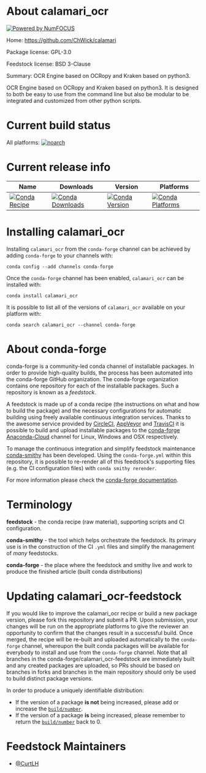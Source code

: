About calamari_ocr
==================

[![Powered by NumFOCUS](https://img.shields.io/badge/powered%20by-NumFOCUS-orange.svg?style=flat&colorA=E1523D&colorB=007D8A)](http://numfocus.org)

Home: https://github.com/ChWick/calamari

Package license: GPL-3.0

Feedstock license: BSD 3-Clause

Summary: OCR Engine based on OCRopy and Kraken based on python3.

OCR Engine based on OCRopy and Kraken based on python3. It is designed
to both be easy to use from the command line but also be modular to
be integrated and customized from other python scripts.


Current build status
====================

All platforms:
[![noarch](https://img.shields.io/circleci/project/github/conda-forge/calamari_ocr-feedstock/master.svg?label=noarch)](https://circleci.com/gh/conda-forge/calamari_ocr-feedstock)

Current release info
====================

| Name | Downloads | Version | Platforms |
| --- | --- | --- | --- |
| [![Conda Recipe](https://img.shields.io/badge/recipe-calamari_ocr-green.svg)](https://anaconda.org/conda-forge/calamari_ocr) | [![Conda Downloads](https://img.shields.io/conda/dn/conda-forge/calamari_ocr.svg)](https://anaconda.org/conda-forge/calamari_ocr) | [![Conda Version](https://img.shields.io/conda/vn/conda-forge/calamari_ocr.svg)](https://anaconda.org/conda-forge/calamari_ocr) | [![Conda Platforms](https://img.shields.io/conda/pn/conda-forge/calamari_ocr.svg)](https://anaconda.org/conda-forge/calamari_ocr) |

Installing calamari_ocr
=======================

Installing `calamari_ocr` from the `conda-forge` channel can be achieved by adding `conda-forge` to your channels with:

```
conda config --add channels conda-forge
```

Once the `conda-forge` channel has been enabled, `calamari_ocr` can be installed with:

```
conda install calamari_ocr
```

It is possible to list all of the versions of `calamari_ocr` available on your platform with:

```
conda search calamari_ocr --channel conda-forge
```


About conda-forge
=================

conda-forge is a community-led conda channel of installable packages.
In order to provide high-quality builds, the process has been automated into the
conda-forge GitHub organization. The conda-forge organization contains one repository
for each of the installable packages. Such a repository is known as a *feedstock*.

A feedstock is made up of a conda recipe (the instructions on what and how to build
the package) and the necessary configurations for automatic building using freely
available continuous integration services. Thanks to the awesome service provided by
[CircleCI](https://circleci.com/), [AppVeyor](https://www.appveyor.com/)
and [TravisCI](https://travis-ci.org/) it is possible to build and upload installable
packages to the [conda-forge](https://anaconda.org/conda-forge)
[Anaconda-Cloud](https://anaconda.org/) channel for Linux, Windows and OSX respectively.

To manage the continuous integration and simplify feedstock maintenance
[conda-smithy](https://github.com/conda-forge/conda-smithy) has been developed.
Using the ``conda-forge.yml`` within this repository, it is possible to re-render all of
this feedstock's supporting files (e.g. the CI configuration files) with ``conda smithy rerender``.

For more information please check the [conda-forge documentation](https://conda-forge.org/docs/).

Terminology
===========

**feedstock** - the conda recipe (raw material), supporting scripts and CI configuration.

**conda-smithy** - the tool which helps orchestrate the feedstock.
                   Its primary use is in the construction of the CI ``.yml`` files
                   and simplify the management of *many* feedstocks.

**conda-forge** - the place where the feedstock and smithy live and work to
                  produce the finished article (built conda distributions)


Updating calamari_ocr-feedstock
===============================

If you would like to improve the calamari_ocr recipe or build a new
package version, please fork this repository and submit a PR. Upon submission,
your changes will be run on the appropriate platforms to give the reviewer an
opportunity to confirm that the changes result in a successful build. Once
merged, the recipe will be re-built and uploaded automatically to the
`conda-forge` channel, whereupon the built conda packages will be available for
everybody to install and use from the `conda-forge` channel.
Note that all branches in the conda-forge/calamari_ocr-feedstock are
immediately built and any created packages are uploaded, so PRs should be based
on branches in forks and branches in the main repository should only be used to
build distinct package versions.

In order to produce a uniquely identifiable distribution:
 * If the version of a package **is not** being increased, please add or increase
   the [``build/number``](https://conda.io/docs/user-guide/tasks/build-packages/define-metadata.html#build-number-and-string).
 * If the version of a package **is** being increased, please remember to return
   the [``build/number``](https://conda.io/docs/user-guide/tasks/build-packages/define-metadata.html#build-number-and-string)
   back to 0.

Feedstock Maintainers
=====================

* [@CurtLH](https://github.com/CurtLH/)

